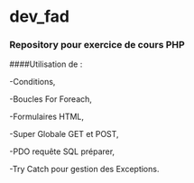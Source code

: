 # dev_fad
### Repository pour exercice de cours PHP
####Utilisation de :

-Conditions,

-Boucles For Foreach,

-Formulaires HTML,

-Super Globale GET et POST,

-PDO requête SQL préparer,

-Try Catch pour gestion des Exceptions.
